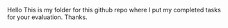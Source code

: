 Hello 
  This is my folder for this github repo where I put my completed tasks for your evaluation. Thanks.
